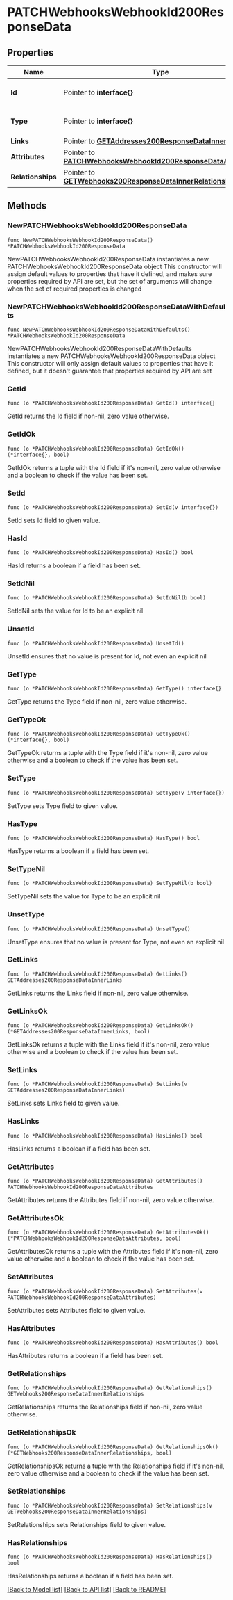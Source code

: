 # PATCHWebhooksWebhookId200ResponseData

## Properties

Name | Type | Description | Notes
------------ | ------------- | ------------- | -------------
**Id** | Pointer to **interface{}** | The resource&#39;s id | [optional] 
**Type** | Pointer to **interface{}** | The resource&#39;s type | [optional] 
**Links** | Pointer to [**GETAddresses200ResponseDataInnerLinks**](GETAddresses200ResponseDataInnerLinks.md) |  | [optional] 
**Attributes** | Pointer to [**PATCHWebhooksWebhookId200ResponseDataAttributes**](PATCHWebhooksWebhookId200ResponseDataAttributes.md) |  | [optional] 
**Relationships** | Pointer to [**GETWebhooks200ResponseDataInnerRelationships**](GETWebhooks200ResponseDataInnerRelationships.md) |  | [optional] 

## Methods

### NewPATCHWebhooksWebhookId200ResponseData

`func NewPATCHWebhooksWebhookId200ResponseData() *PATCHWebhooksWebhookId200ResponseData`

NewPATCHWebhooksWebhookId200ResponseData instantiates a new PATCHWebhooksWebhookId200ResponseData object
This constructor will assign default values to properties that have it defined,
and makes sure properties required by API are set, but the set of arguments
will change when the set of required properties is changed

### NewPATCHWebhooksWebhookId200ResponseDataWithDefaults

`func NewPATCHWebhooksWebhookId200ResponseDataWithDefaults() *PATCHWebhooksWebhookId200ResponseData`

NewPATCHWebhooksWebhookId200ResponseDataWithDefaults instantiates a new PATCHWebhooksWebhookId200ResponseData object
This constructor will only assign default values to properties that have it defined,
but it doesn't guarantee that properties required by API are set

### GetId

`func (o *PATCHWebhooksWebhookId200ResponseData) GetId() interface{}`

GetId returns the Id field if non-nil, zero value otherwise.

### GetIdOk

`func (o *PATCHWebhooksWebhookId200ResponseData) GetIdOk() (*interface{}, bool)`

GetIdOk returns a tuple with the Id field if it's non-nil, zero value otherwise
and a boolean to check if the value has been set.

### SetId

`func (o *PATCHWebhooksWebhookId200ResponseData) SetId(v interface{})`

SetId sets Id field to given value.

### HasId

`func (o *PATCHWebhooksWebhookId200ResponseData) HasId() bool`

HasId returns a boolean if a field has been set.

### SetIdNil

`func (o *PATCHWebhooksWebhookId200ResponseData) SetIdNil(b bool)`

 SetIdNil sets the value for Id to be an explicit nil

### UnsetId
`func (o *PATCHWebhooksWebhookId200ResponseData) UnsetId()`

UnsetId ensures that no value is present for Id, not even an explicit nil
### GetType

`func (o *PATCHWebhooksWebhookId200ResponseData) GetType() interface{}`

GetType returns the Type field if non-nil, zero value otherwise.

### GetTypeOk

`func (o *PATCHWebhooksWebhookId200ResponseData) GetTypeOk() (*interface{}, bool)`

GetTypeOk returns a tuple with the Type field if it's non-nil, zero value otherwise
and a boolean to check if the value has been set.

### SetType

`func (o *PATCHWebhooksWebhookId200ResponseData) SetType(v interface{})`

SetType sets Type field to given value.

### HasType

`func (o *PATCHWebhooksWebhookId200ResponseData) HasType() bool`

HasType returns a boolean if a field has been set.

### SetTypeNil

`func (o *PATCHWebhooksWebhookId200ResponseData) SetTypeNil(b bool)`

 SetTypeNil sets the value for Type to be an explicit nil

### UnsetType
`func (o *PATCHWebhooksWebhookId200ResponseData) UnsetType()`

UnsetType ensures that no value is present for Type, not even an explicit nil
### GetLinks

`func (o *PATCHWebhooksWebhookId200ResponseData) GetLinks() GETAddresses200ResponseDataInnerLinks`

GetLinks returns the Links field if non-nil, zero value otherwise.

### GetLinksOk

`func (o *PATCHWebhooksWebhookId200ResponseData) GetLinksOk() (*GETAddresses200ResponseDataInnerLinks, bool)`

GetLinksOk returns a tuple with the Links field if it's non-nil, zero value otherwise
and a boolean to check if the value has been set.

### SetLinks

`func (o *PATCHWebhooksWebhookId200ResponseData) SetLinks(v GETAddresses200ResponseDataInnerLinks)`

SetLinks sets Links field to given value.

### HasLinks

`func (o *PATCHWebhooksWebhookId200ResponseData) HasLinks() bool`

HasLinks returns a boolean if a field has been set.

### GetAttributes

`func (o *PATCHWebhooksWebhookId200ResponseData) GetAttributes() PATCHWebhooksWebhookId200ResponseDataAttributes`

GetAttributes returns the Attributes field if non-nil, zero value otherwise.

### GetAttributesOk

`func (o *PATCHWebhooksWebhookId200ResponseData) GetAttributesOk() (*PATCHWebhooksWebhookId200ResponseDataAttributes, bool)`

GetAttributesOk returns a tuple with the Attributes field if it's non-nil, zero value otherwise
and a boolean to check if the value has been set.

### SetAttributes

`func (o *PATCHWebhooksWebhookId200ResponseData) SetAttributes(v PATCHWebhooksWebhookId200ResponseDataAttributes)`

SetAttributes sets Attributes field to given value.

### HasAttributes

`func (o *PATCHWebhooksWebhookId200ResponseData) HasAttributes() bool`

HasAttributes returns a boolean if a field has been set.

### GetRelationships

`func (o *PATCHWebhooksWebhookId200ResponseData) GetRelationships() GETWebhooks200ResponseDataInnerRelationships`

GetRelationships returns the Relationships field if non-nil, zero value otherwise.

### GetRelationshipsOk

`func (o *PATCHWebhooksWebhookId200ResponseData) GetRelationshipsOk() (*GETWebhooks200ResponseDataInnerRelationships, bool)`

GetRelationshipsOk returns a tuple with the Relationships field if it's non-nil, zero value otherwise
and a boolean to check if the value has been set.

### SetRelationships

`func (o *PATCHWebhooksWebhookId200ResponseData) SetRelationships(v GETWebhooks200ResponseDataInnerRelationships)`

SetRelationships sets Relationships field to given value.

### HasRelationships

`func (o *PATCHWebhooksWebhookId200ResponseData) HasRelationships() bool`

HasRelationships returns a boolean if a field has been set.


[[Back to Model list]](../README.md#documentation-for-models) [[Back to API list]](../README.md#documentation-for-api-endpoints) [[Back to README]](../README.md)


